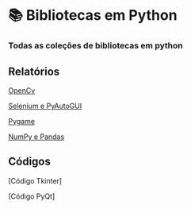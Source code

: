# 📚 Bibliotecas em Python
### Todas as coleções de bibliotecas em python
## Relatórios
[OpenCv](relatórios/OpenCv.md)

[Selenium e PyAutoGUI](relatórios/Selenium_e_PyAutoGUI.md)

[Pygame](relatórios/pygame.md)

[NumPy e Pandas](relatórios/NumPy_e_Pandas.md)

## Códigos
[Código Tkinter]

[Código PyQt]
